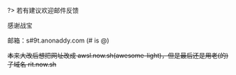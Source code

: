 ?> 若有建议欢迎邮件反馈

感谢战宝

邮箱：s#9t.anonaddy.com (# is @)

~~本来大改后想把网址改成 awsl.now.sh(awesome-light)，但是最后还是用老(的)子域名 rit.now.sh~~
